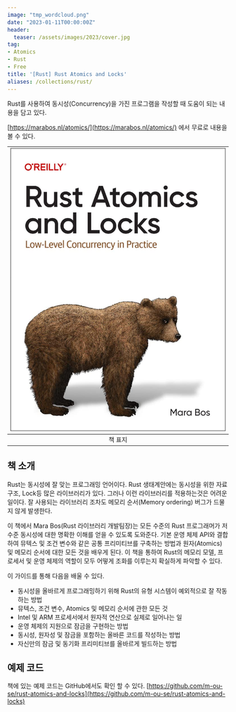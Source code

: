 ```yaml
---
image: "tmp_wordcloud.png"
date: "2023-01-11T00:00:00Z"
header:
  teaser: /assets/images/2023/cover.jpg
tag:
- Atomics
- Rust
- Free
title: '[Rust] Rust Atomics and Locks'
aliases: /collections/rust/
---
```


Rust를 사용하여 동시성(Concurrency)을 가진 프로그램을 작성할 때 도움이 되는 내용을 담고 있다.

[https://marabos.nl/atomics/](https://marabos.nl/atomics/) 에서 무료로 내용을 볼 수 있다.

|![/assets/images/2023/cover.jpg](/assets/images/2023/cover.jpg)|
|:---:|
|책 표지|

## 책 소개

Rust는 동시성에 잘 맞는 프로그래밍 언어이다. Rust 생태계안에는 동시성을 위한 자료구조, Lock등 많은 라이브러리가 있다. 그러나 이런 라이브러리를 적용하는것은 어려운일이다. 잘 사용되는 라이브러리 조차도 메모리 순서(Memory ordering) 버그가 드물지 않게 발생한다.

이 책에서 Mara Bos(Rust 라이브러리 개발팀장)는 모든 수준의 Rust 프로그래머가 저수준 동시성에 대한 명확한 이해를 얻을 수 있도록 도와준다. 기본 운영 체제 API와 결합하여 뮤텍스 및 조건 변수와 같은 공통 프리미티브를 구축하는 방법과 원자(Atomics) 및 메모리 순서에 대한 모든 것을 배우게 된다. 이 책을 통하여 Rust의 메모리 모델, 프로세서 및 운영 체제의 역할이 모두 어떻게 조화를 이루는지 확실하게 파악할 수 있다.

이 가이드를 통해 다음을 배울 수 있다.

* 동시성을 올바르게 프로그래밍하기 위해 Rust의 유형 시스템이 예외적으로 잘 작동하는 방법
* 뮤텍스, 조건 변수, Atomics 및 메모리 순서에 관한 모든 것
* Intel 및 ARM 프로세서에서 원자적 연산으로 실제로 일어나는 일
* 운영 체제의 지원으로 잠금을 구현하는 방법
* 동시성, 원자성 및 잠금을 포함하는 올바른 코드를 작성하는 방법
* 자신만의 잠금 및 동기화 프리미티브를 올바르게 빌드하는 방법

## 예제 코드

책에 있는 예제 코드는 GitHub에서도 확인 할 수 있다. [https://github.com/m-ou-se/rust-atomics-and-locks](https://github.com/m-ou-se/rust-atomics-and-locks)
